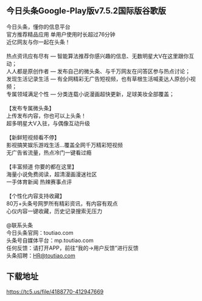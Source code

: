 ## 今日头条Google-Play版v7.5.2国际版谷歌版
今日头条，懂你的信息平台<br>官方推荐精品应用 单用户使用时长超过76分钟<br>近亿网友与你一起在头条！<br><br>热点资讯应有尽有 — 智能算法推荐你感兴趣的信息、无数明星大V在这里跟你互动；<br>人人都是原创作者 — 发布自己的微头条、与千万网友在问答区参与热点讨论；<br>发现生活记录生活 — 有全网精彩无广告短视频，也有草根生活喊麦达人原创小视频；<br>专属领域满足个性 — 分类连载小说漫画超快更新，足球美妆全部覆盖；<br><br>【发布专属微头条】<br>上传发布内容，你也可以上头条！<br>超多明星大V入驻，与偶像互动升级<br><br>【新鲜短视频看不停】<br>影视搞笑娱乐游戏生活...覆盖全网千万精彩短视频<br>无广告省流量，热点冷门一键看过瘾<br><br>【丰富频道 你要的都在这里】<br>海量小说免费阅读，超清漫画漫迷社区<br>一手体育新闻 热辣赛事点评<br><br>【个性化内容支持收藏】<br>80万+头条号网罗所有精彩资讯，有内容有观点<br>心仪内容一键收藏，历史记录搜索无压力<br><br>@联系头条<br>今日头条官网：toutiao.com<br>头条号自媒体平台：mp.toutiao.com<br>任何反馈：请打开APP，前往“我的-&gt;用户反馈”进行反馈<br>头条招聘：HR@toutiao.com
## 下载地址
https://tc5.us/file/4188770-412947669